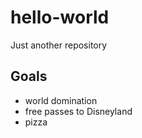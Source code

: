# hello-world
Just another repository

## Goals

* world domination
* free passes to Disneyland
* pizza
